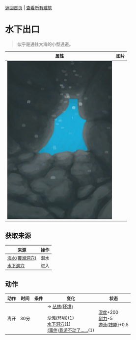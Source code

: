 [返回首页](index.md)   |  [查看所有建筑](building.md)
# 水下出口  
> 似乎是通往大海的小型通道。  
  
  属性  |   图片   
 ----  |  ----:   
   |  ![](Sprite/UnderwaterExit.png)   
  
## 获取来源  
来源  |  操作  
----  |  ----  
[海水(覆溺洞穴)](Sea_Cave.md)  |  潜水  
[水下洞穴](UnderwaterEntrance.md)  |  进入  
## 动作  
动作  |  时间  |  条件  |  变化  |  状态  
----  |  ----  |  ----  |  ----  |  ----  
离开  |  30分  |    |  → [丛林(环境)](Env_Jungle.md)<br><br>[沙滩(环境)](Env_Cove.md)(1)<br>[水下洞穴](UnderwaterEntrance.md)(1)<br>[(事件)我游不动了……](Event_SwimFail.md)(1)  |  [湿度](Wetness.md)+200<br>[耐力](Stamina.md)-5<br>[游泳(技能)](Skill_Swimming.md)+0.5  

